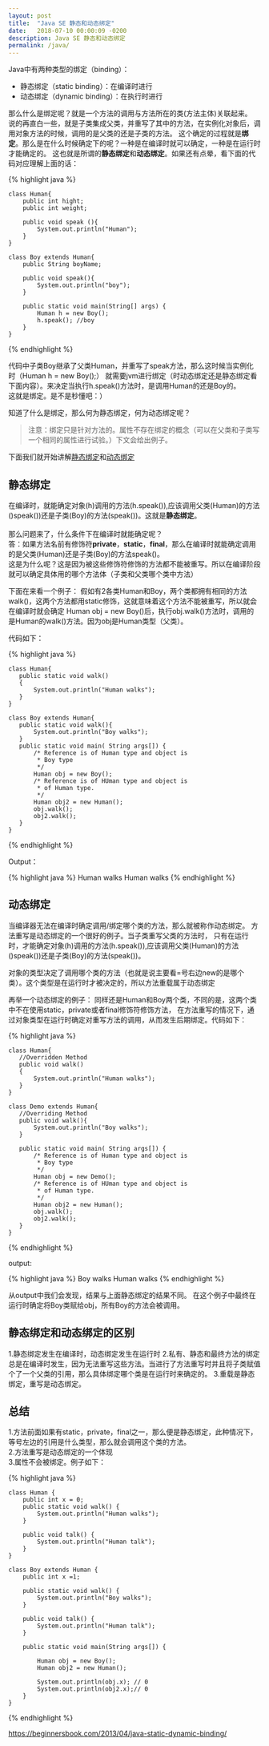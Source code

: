 ```yaml
---
layout: post
title:  "Java SE 静态和动态绑定"
date:   2018-07-10 00:00:09 -0200
description: Java SE 静态和动态绑定
permalink: /java/
---
```



Java中有两种类型的绑定（binding）：<br/>
- 静态绑定（static binding）：在编译时进行<br/>
- 动态绑定（dynamic binding）：在执行时进行

那么什么是绑定呢？就是一个方法的调用与方法所在的类(方法主体)关联起来。<br/>
说的再直白一些，就是子类集成父类，并重写了其中的方法，在实例化对象后，调用对象方法的时候，调用的是父类的还是子类的方法。
这个确定的过程就是**绑定**。那么是在什么时候确定下的呢？一种是在编译时就可以确定，一种是在运行时才能确定的。
这也就是所谓的**静态绑定**和**动态绑定**。如果还有点晕，看下面的代码对应理解上面的话：

{% highlight java %}

    class Human{
        public int hight;
        public int weight;
        
        public void speak (){
            System.out.println("Human");
        }
    }
    
    class Boy extends Human{
        public String boyName;
        
        public void speak(){
            System.out.println("boy");
        }
        
        public static void main(String[] args) {
            Human h = new Boy();
            h.speak(); //boy
        }
    }

{% endhighlight %}


代码中子类Boy继承了父类Human，并重写了speak方法，那么这时候当实例化时（Human h = new Boy();）
就需要jvm进行绑定（时动态绑定还是静态绑定看下面内容）。来决定当执行h.speak()方法时，是调用Human的还是Boy的。<br/>
这就是绑定。是不是秒懂吧：）

知道了什么是绑定，那么何为静态绑定，何为动态绑定呢？
> 注意：绑定只是针对方法的。属性不存在绑定的概念（可以在父类和子类写一个相同的属性进行试验。）下文会给出例子。

下面我们就开始讲解[静态绑定]()和[动态绑定]()

## 静态绑定

   在编译时，就能确定对象(h)调用的方法(h.speak()),应该调用父类(Human)的方法()speak())还是子类(Boy)的方法(speak())。这就是**静态绑定**。<br/>
   <br/>
   那么问题来了，什么条件下在编译时就能确定呢？<br/>
   答：如果方法名前有修饰符**private**，**static**，**final**，那么在编译时就能确定调用的是父类(Human)还是子类(Boy)的方法speak()。<br/>
       这是为什么呢？这是因为被这些修饰符修饰的方法都不能被重写。所以在编译阶段就可以确定具体用的哪个方法体（子类和父类哪个类中方法）

   下面在来看一个例子：
       假如有2各类Human和Boy，两个类都拥有相同的方法walk()，这两个方法都用static修饰，这就意味着这个方法不能被重写，所以就会在编译时就会确定
       Human obj = new Boy()后，执行obj.walk()方法时，调用的是Human的walk()方法。因为obj是Human类型（父类）。
       
   代码如下：
     
{% highlight java %}

    class Human{
       public static void walk()
       {
           System.out.println("Human walks");
       }
    }
    
    class Boy extends Human{
       public static void walk(){
           System.out.println("Boy walks");
       }
       public static void main( String args[]) {
           /* Reference is of Human type and object is
            * Boy type
            */
           Human obj = new Boy();
           /* Reference is of HUman type and object is
            * of Human type.
            */
           Human obj2 = new Human();
           obj.walk();
           obj2.walk();
       }
    }  
{% endhighlight %}
    
Output：
    
{% highlight java %}
    Human walks
    Human walks
{% endhighlight %}  

## 动态绑定

当编译器无法在编译时确定调用/绑定哪个类的方法，那么就被称作动态绑定。
方法重写是动态绑定的一个很好的例子。当子类重写父类的方法时， 只有在运行时，才能确定对象(h)调用的方法(h.speak()),应该调用父类(Human)的方法()speak())还是子类(Boy)的方法(speak())。

对象的类型决定了调用哪个类的方法（也就是说主要看=号右边new的是哪个类）。这个类型是在运行时才被决定的，所以方法重载属于动态绑定

再举一个动态绑定的例子：
同样还是Human和Boy两个类，不同的是，这两个类中不在使用static，private或者final修饰符修饰方法，
在方法重写的情况下，通过对象类型在运行时确定对重写方法的调用，从而发生后期绑定。代码如下：

{% highlight java %}

    class Human{
       //Overridden Method
       public void walk()
       {
           System.out.println("Human walks");
       }
    }
    
    class Demo extends Human{
       //Overriding Method
       public void walk(){
           System.out.println("Boy walks");
       }
       
       public static void main( String args[]) {
           /* Reference is of Human type and object is
            * Boy type
            */
           Human obj = new Demo();
           /* Reference is of HUman type and object is
            * of Human type.
            */
           Human obj2 = new Human();
           obj.walk();
           obj2.walk();
       }
    }
{% endhighlight %}

output:

{% highlight java %}
    Boy walks
    Human walks
{% endhighlight %}

从output中我们会发现，结果与上面静态绑定的结果不同。   在这个例子中最终在运行时确定将Boy类赋给obj，所有Boy的方法会被调用。

## 静态绑定和动态绑定的区别
1.静态绑定发生在编译时，动态绑定发生在运行时
2.私有、静态和最终方法的绑定总是在编译时发生，因为无法重写这些方法。当进行了方法重写时并且将子类赋值个了一个父类的引用，那么具体绑定哪个类是在运行时来确定的。
3.重载是静态绑定，重写是动态绑定。

## 总结
1.方法前面如果有static，private，final之一，那么便是静态绑定，此种情况下，等号左边的引用是什么类型，那么就会调用这个类的方法。<br/>
2.方法重写是动态绑定的一个体现<br/>
3.属性不会被绑定。例子如下：<br/>

{% highlight java %}

    class Human {
        public int x = 0;
        public static void walk() {
            System.out.println("Human walks");
        }
    
        public void talk() {
            System.out.println("Human talk");
        }
    }
    
    class Boy extends Human {
        public int x =1;
        
        public static void walk() {
            System.out.println("Boy walks");
        }
        
        public void talk() {
            System.out.println("Human talk");
        }
    
        public static void main(String args[]) {
           
            Human obj = new Boy();
            Human obj2 = new Human();
            
            System.out.println(obj.x); // 0
            System.out.println(obj2.x);// 0
        }
    }
{% endhighlight %}
 
https://beginnersbook.com/2013/04/java-static-dynamic-binding/

